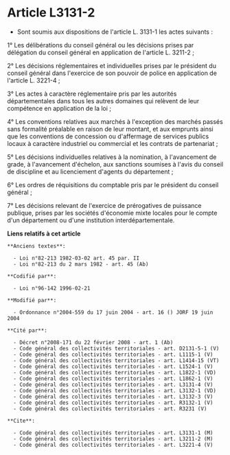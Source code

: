 # Article L3131-2

- Sont soumis aux dispositions de l'article L. 3131-1 les actes suivants :

1° Les délibérations du conseil général ou les décisions prises par délégation du conseil général en application de l'article
L. 3211-2 ;

2° Les décisions réglementaires et individuelles prises par le président du conseil général dans l'exercice de son pouvoir de
police en application de l'article L. 3221-4 ;

3° Les actes à caractère réglementaire pris par les autorités départementales dans tous les autres domaines qui relèvent de
leur compétence en application de la loi ;

4° Les conventions relatives aux marchés à l'exception des marchés passés sans formalité préalable en raison de leur montant,
et aux emprunts ainsi que les conventions de concession ou d'affermage de services publics locaux à caractère industriel ou
commercial et les contrats de partenariat ;

5° Les décisions individuelles relatives à la nomination, à l'avancement de grade, à l'avancement d'échelon, aux sanctions
soumises à l'avis du conseil de discipline et au licenciement d'agents du département ;

6° Les ordres de réquisitions du comptable pris par le président du conseil général ;

7° Les décisions relevant de l'exercice de prérogatives de puissance publique, prises par les sociétés d'économie mixte
locales pour le compte d'un département ou d'une institution interdépartementale.

**Liens relatifs à cet article**

	**Anciens textes**:

	  - Loi n°82-213 1982-03-02 art. 45 par. II
	  - Loi n°82-213 du 2 mars 1982 - art. 45 (Ab)

	**Codifié par**:

	  - Loi n°96-142 1996-02-21

	**Modifié par**:

	  - Ordonnance n°2004-559 du 17 juin 2004 - art. 16 () JORF 19 juin 2004

	**Cité par**:

	  - Décret n°2008-171 du 22 février 2008 - art. 1 (Ab)
	  - Code général des collectivités territoriales - art. D2131-5-1 (V)
	  - Code général des collectivités territoriales - art. L1115-1 (V)
	  - Code général des collectivités territoriales - art. L1414-15 (VT)
	  - Code général des collectivités territoriales - art. L1524-1 (V)
	  - Code général des collectivités territoriales - art. L1822-1 (VD)
	  - Code général des collectivités territoriales - art. L1862-1 (V)
	  - Code général des collectivités territoriales - art. L3131-4 (V)
	  - Code général des collectivités territoriales - art. L3132-1 (VD)
	  - Code général des collectivités territoriales - art. L3132-3 (V)
	  - Code général des collectivités territoriales - art. R3132-1 (V)
	  - Code général des collectivités territoriales - art. R3231 (V)

	**Cite**:

	  - Code général des collectivités territoriales - art. L3131-1 (M)
	  - Code général des collectivités territoriales - art. L3211-2 (M)
	  - Code général des collectivités territoriales - art. L3221-4 (V)
